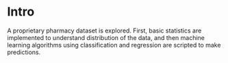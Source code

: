 # Intro
A proprietary pharmacy dataset is explored. First, basic statistics are implemented to understand distribution of the data, and then machine learning algorithms using classification and regression are scripted to make predictions.
